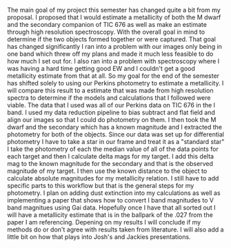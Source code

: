 The main goal of my project this semester has changed quite a bit from my proposal. I proposed that I would estimate a metallicity of both the M dwarf and the secondary companion of TIC 676 as well as make an estimate through high resolution spectroscopy. With the overall goal in mind to determine if the two objects formed together or were captured. That goal has changed significantly I ran into a problem with our images only being in one band which threw off my plans and made it much less feasible to do how much I set out for. I also ran into a problem with spectroscopy where I was having a hard time getting good EW and I couldn't get a good metallicity estimate from that at all. So my goal for the end of the semester has shifted solely to using our Perkins photometry to estimate a metallicity. I will compare this result to a estimate that was made from high resolution spectra to determine if the models and calculations that I followed were viable. The data that I used was all of our Perkins data on TIC 676 in the I band. I used my data reduction pipeline to bias subtract and flat field and align our images so that I could do photometry on them. I then took the M dwarf and the secondary which has a known magnitude and I extracted the photometry for both of the objects. Since our data was set up for differential photometry I have to take a star in our frame and treat it as a "standard star" I take the photometry of each the median value of all of the data points for each target and then I calculate delta mags for my target. I add this delta mag to the known magnitude for the secondary and that is the observed magnitude of my target. I then use the known distance to the object to calculate absolute magnitudes for my metallicity relation. I still have to add specific parts to this workflow but that is the general steps for my photometry. I plan on adding dust extinction into my calculations as well as implementing a paper that shows how to convert I band magnitudes to V band magnitues using Gai data. Hopefully once I have that all sorted out I will have a metallicity estimate that is in the ballpark of the .027 from the paper I am referencing. Depening on my results I will conclude if my methods do or don't agree with results taken from literature. I will also add a little bit on how that plays into Josh's and Jackies presentations.
